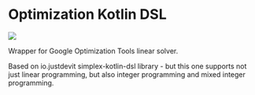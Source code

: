 # Optimization Kotlin DSL

![](https://github.com/bartlomiejkrawczyk/optimization-kotlin-dsl/actions/workflows/build.yml/badge.svg)

Wrapper for Google Optimization Tools linear solver.

Based on io.justdevit simplex-kotlin-dsl library - but this one supports not just linear programming, but also integer
programming and mixed integer programming.
